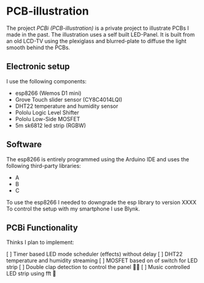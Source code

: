 # PCB-illustration

The project *PCBi (PCB-illustration)* is a private project to illustrate PCBs I made in the past. The illustration uses a self built LED-Panel. It is built from an old LCD-TV using the plexiglass and blurred-plate to diffuse the light smooth behind the PCBs.
 

##  Electronic setup

I use the following components:

- esp8266 (Wemos D1 mini)
- Grove Touch slider sensor (CY8C4014LQI)
- DHT22 temperature and humidity sensor
- Pololu Logic Level Shifter
- Pololu Low-Side MOSFET
- 5m sk6812 led strip (RGBW)

## Software

The esp8266 is entirely programmed using the Arduino IDE and uses the following third-party libraries:
- A
- B
- C

To use the esp8266 I needed to downgrade the esp library to version XXXX
To control the setup with my smartphone I use Blynk. 


## PCBi Functionality

Thinks I plan to implement: 

[ ] Timer based LED mode scheduler (effects) without delay
[ ] DHT22 temperature and humidity streaming
[ ] MOSFET based on of switch for LED strip
[ ] Double clap detection to control the panel :clap::clap:
[ ] Music controlled LED strip using fft :musical_note:


 
